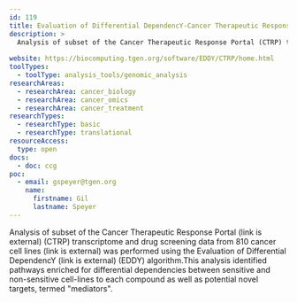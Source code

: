 ```yaml
---
id: 119
title: Evaluation of Differential DependencY-Cancer Therapeutic Response Portal (EDDY-CTRP)
description: >
  Analysis of subset of the Cancer Therapeutic Response Portal (CTRP) transcriptome and drug screening data from 810 cancer cell lines.
  
website: https://biocomputing.tgen.org/software/EDDY/CTRP/home.html
toolTypes:
  - toolType: analysis_tools/genomic_analysis
researchAreas:
  - researchArea: cancer_biology
  - researchArea: cancer_omics
  - researchArea: cancer_treatment
researchTypes:
  - researchType: basic
  - researchType: translational
resourceAccess:
  type: open
docs:
  - doc: ccg
poc:
  - email: gspeyer@tgen.org
    name:
      firstname: Gil
      lastname: Speyer
---
```

Analysis of subset of the Cancer Therapeutic Response Portal (link is external) (CTRP) transcriptome and drug screening data from 810 cancer cell lines (link is external) was performed using the Evaluation of Differential DependencY (link is external) (EDDY) algorithm.This analysis identified pathways enriched for differential dependencies between sensitive and non-sensitive cell-lines to each compound as well as potential novel targets, termed "mediators".
